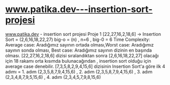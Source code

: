 # www.patika.dev---insertion-sort-projesi
www.patika.dev - insertion sort projesi
Proje 1
[22,27,16,2,18,6] -> Insertion Sort = (2,6,16,18,22,27)
big-o = (n) , n=6 , big-0 = 6
Time Complexity: Average case: Aradığımız sayının ortada olması,Worst case: Aradığımız sayının sonda olması, Best case: Aradığımız sayının dizinin en başında olması.
[22,27,16,2,18,6] dizisi sıralandıktan sonra [2,6,16,18,22,27] olacağı için 18 rakamı orta kısımda bulunacağından , insertion sort olduğu için average case denebilir.
[7,3,5,8,2,9,4,15,6] dizisinin Insertion Sort'a göre ilk 4 adımı = 1. adım (2,3,5,8,7,9,4,15,6) , 2. adım (2,3,5,8,7,9,4,15,6) , 3. adım (2,3,4,8,7,9,5,15,6) , 4. adım (2,3,4,5,7,9,8,15,6)
